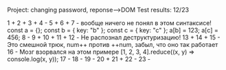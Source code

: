 Project: changing password, reponse-->DOM
Test results: 12/23

1 + 
2 +
3 +
4 -
5 +
6 +
7 -
вообще ничего не понял в этом синтаксисе!
const a = {};
const b = { key: "b" };
const c = { key: "c" };
a[b] = 123;
a[c] = 456;
8 -
9 +
10 +
11 +
12 -
Не распознал деструктуризацию!
13 +
14 +
15 -
Это смешной трюк, num++ против ++num, забыл, что оно так работает
16 -
Мозг взорвался на этом примере
[1, 2, 3, 4].reduce((x, y) => console.log(x, y));
17 -
18 -
19 -
20 +
21 +
22 -
23 -
